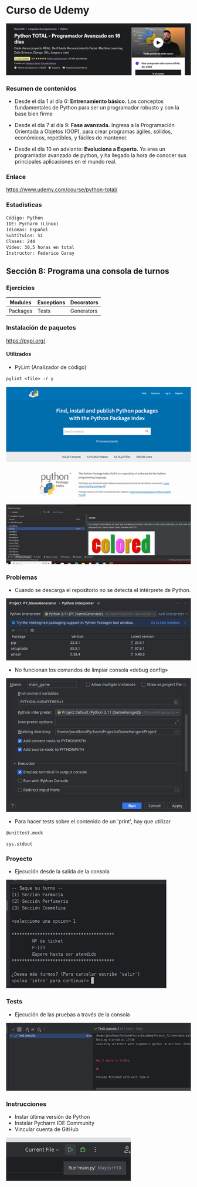 # Curso de Udemy


![](readme0.png)


### Resumen de contenidos

- Desde el día 1 al día 6: **Entrenamiento básico.** Los conceptos fundamentales de Python para ser un programador robusto y con la base bien firme


- Desde el día 7 al día 9: **Fase avanzada.** Ingresa a la Programación Orientada a Objetos (OOP), para crear programas ágiles, sólidos, económicos, repetibles, y fáciles de mantener.


- Desde el día 10 en adelante: **Evoluciona a Experto.** Ya eres un programador avanzado de python, y ha llegado la hora de conocer sus principales aplicaciones en el mundo real. 
    
### Enlace
  https://www.udemy.com/course/python-total/

### Estadísticas

    Código: Python
    IDE: Pycharm (Linux)
    Idiomas: Español
    Subtítulos: Sí
    Clases: 244
    Vídeo: 30,5 horas en total
    Instructor: Federico Garay


## Sección 8: Programa una consola de turnos

### Ejercicios
| Modules  | Exceptions | Decorators |
|----------|------------|------------|
| Packages | Tests      | Generators |

### Instalación de paquetes
https://pypi.org/

#### Utilizados
- PyLint (Analizador de código)
```
pylint <file> -r y
```


![](readme4.png)

![](readme5.png)

### Problemas
- Cuando se descarga el repositorio no se detecta el intérprete de Python.

![](readme1.png)

- No funcionan los comandos de limpiar consola «debug config»

![](readme3.png)

- Para hacer tests sobre el contenido de un 'print', hay que utilizar 
```
@unittest.mock 

```
```
sys.stdout

```

### Proyecto

- Ejecución desde la salida de la consola
  
![](project00.png)

### Tests

- Ejecución de las pruebas a través de la consola
  
![](project01.png)

### Instrucciones

- Instar última versíón de Python
- Instalar Pycharm IDE Community
-  Vincular cuenta de GitHub

![](readme2.png)

